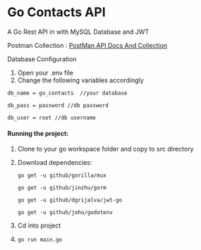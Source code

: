 # Go Contacts API
A Go Rest API in with MySQL Database and JWT

Postman Collection : [PostMan API Docs And Collection](https://documenter.getpostman.com/view/5756370/SVYruKML?version=latest)

Database Configuration 
1. Open your .env file
2. Change the following variables accordingly

```
db_name = go_contacts  //your database

db_pass = password //db password

db_user = root //db username
```

#### Running the project:
1. Clone to your go workspace folder and copy to src directory
2. Download dependencies:
  
    `go get -u github/gorilla/mux`
     
    `go get -u github/jinzhu/gorm`
     
    `go get -u github/dgrijalva/jwt-go`
    
    `go get -u github/joho/godotenv`
    
3. Cd into project
4. `go run main.go`
     